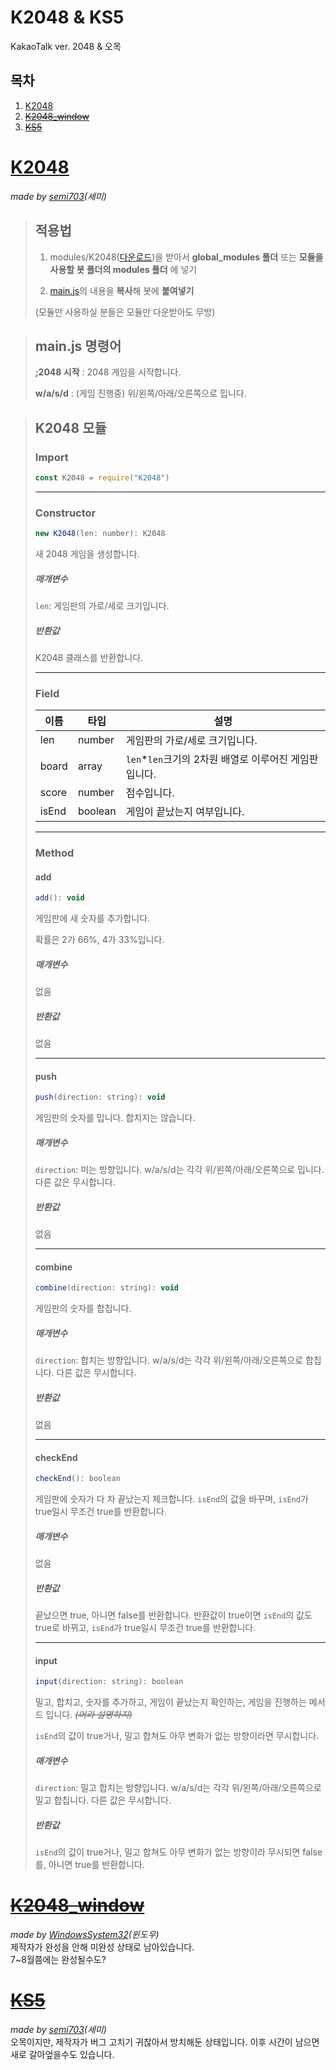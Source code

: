 # K2048 & KS5
KakaoTalk ver. 2048 & 오목

## 목차
1. [K2048](#K2048)
2. ~~[K2048_window](#K2048_window)~~
3. ~~[KS5](#KS5)~~
# [K2048](##목차)
*made by [semi703](https://github.com/semi703)(세미)*
> ## 적용법
> 1. modules/K2048([다운로드](https://downgit.github.io/#/home?url=https://github.com/msgbot-utils/K2048/tree/main/modules/K2048))을 받아서 **global_modules 폴더** 또는 **모듈을 사용할 봇 폴더의 modules 폴더** 에 넣기
> 
> 2. [main.js](https://github.com/msgbot-utils/K2048/blob/main/main.js)의 내용을 **복사**해 봇에 **붙여넣기**
>
> (모듈만 사용하실 분들은 모듈만 다운받아도 무방)

> ## main.js 명령어
> **;2048 시작** : 2048 게임을 시작합니다.
> 
> **w/a/s/d** : (게임 진행중) 위/왼쪽/아래/오른쪽으로 밉니다.

> ## K2048 모듈
> ### Import
> ```javascript
> const K2048 = require("K2048")
> ```
> - - -
> ### Constructor
> ```javascript
> new K2048(len: number): K2048
> ```
> 새 2048 게임을 생성합니다.
> ##### 매개변수
> `len`: 게임판의 가로/세로 크기입니다.
> ##### 반환값
> K2048 클래스를 반환합니다.
> - - -
> ### Field
> |이름|타입|설명|
> |---|---|---|
> |len|number|게임판의 가로/세로 크기입니다.|
> |board|array|`len`*`len`크기의 2차원 배열로 이루어진 게임판입니다.|
> |score|number|점수입니다.|
> |isEnd|boolean|게임이 끝났는지 여부입니다.|
> - - -
> ### Method
> #### add
> ```javascript
> add(): void
> ```
> 게임판에 새 숫자를 추가합니다.
> 
> 확률은 2가 66%, 4가 33%입니다.
> ##### 매개변수
> 없음
> ##### 반환값
> 없음
> - - -
> #### push
> ```javascript
> push(direction: string): void
> ```
> 게임판의 숫자를 밉니다. 합치지는 않습니다.
> ##### 매개변수
> `direction`: 미는 방향입니다. w/a/s/d는 각각 위/왼쪽/아래/오른쪽으로 밉니다. 다른 값은 무시합니다.
> ##### 반환값
> 없음
> - - -
> #### combine
> ```javascript
> combine(direction: string): void
> ```
> 게임판의 숫자를 합칩니다.
> ##### 매개변수
> `direction`: 합치는 방향입니다. w/a/s/d는 각각 위/왼쪽/아래/오른쪽으로 합칩니다. 다른 값은 무시합니다.
> ##### 반환값
> 없음
> - - -
> #### checkEnd
> ```javascript
> checkEnd(): boolean
> ```
> 게임판에 숫자가 다 차 끝났는지 체크합니다. `isEnd`의 값을 바꾸며, `isEnd`가 true일시 무조건 true를 반환합니다.
> ##### 매개변수
> 없음
> ##### 반환값
> 끝났으면 true, 아니면 false를 반환합니다. 반환값이 true이면 `isEnd`의 값도 true로 바뀌고, `isEnd`가 true일시 무조건 true를 반환합니다.
> - - -
> #### input
> ```javascript
> input(direction: string): boolean
> ```
> 밀고, 합치고, 숫자를 추가하고, 게임이 끝났는지 확인하는, 게임을 진행하는 메서드 입니다. *~~(머라 설명하지)~~*
>
> `isEnd`의 값이 true거나, 밀고 합쳐도 아무 변화가 없는 방향이라면 무시합니다.
> ##### 매개변수
> `direction`: 밀고 합치는 방향입니다. w/a/s/d는 각각 위/왼쪽/아래/오른쪽으로 밀고 합칩니다. 다른 값은 무시합니다.
> ##### 반환값
> `isEnd`의 값이 true거나, 밀고 합쳐도 아무 변화가 없는 방향이라 무시되면 false를, 아니면 true를 반환합니다.
# [~~K2048_window~~](##목차)
*made by [WindowsSystem32](https://github.com/WindowsSystem32)(윈도우)* <br />
제작자가 완성을 안해 미완성 상태로 남아있습니다. <br />
7~8월쯤에는 완성될수도?
# [~~KS5~~](##목차)
*made by [semi703](https://github.com/semi703)(세미)* <br />
오목이지만, 제작자가 버그 고치기 귀찮아서 방치해둔 상태입니다. 이후 시간이 남으면 새로 갈아엎을수도 있습니다.
